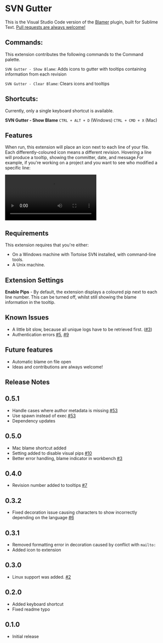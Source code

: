 # SVN Gutter

This is the Visual Studio Code version of the [Blamer](https://github.com/BeauAgst/Blamer) plugin, built for Sublime Text. [Pull requests are always welcome!](https://github.com/BeauAgst/blamer-vs/issues/)

## Commands:

This extension contributes the following commands to the Command palette.

`SVN Gutter - Show Blame`: Adds icons to gutter with tooltips containing information from each revision

`SVN Gutter - Clear Blame`: Clears icons and tooltips

## Shortcuts:

Currently, only a single keyboard shortcut is available.

**SVN Gutter - Show Blame**
`CTRL + ALT + D` (Windows)
`CTRL + CMD + X` (Mac)

## Features

When run, this extension will place an icon next to each line of your file. Each differently-coloured icon means a different revision. Hovering a line will produce a tooltip, showing the committer, date, and message.For example, if you're working on a project and you want to see who modified a specific line:

![Example Usage](example.mp4)

## Requirements

This extension requires that you're either:

- On a Windows machine with Tortoise SVN installed, with command-line tools.
- A Unix machine.

## Extension Settings

**Enable Pips** - By default, the extension displays a coloured pip next to each line number. This can be turned off, whilst still showing the blame information in the tooltip.

## Known Issues

- A little bit slow, because all unique logs have to be retrieved first. ([#3](https://github.com/BeauAgst/blamer-vs/issues/3))
- Authentication errors [#5](https://github.com/BeauAgst/blamer-vs/issues/5), [#9](https://github.com/BeauAgst/blamer-vs/issues/9)

## Future features

- Automatic blame on file open
- Ideas and contributions are always welcome!

## Release Notes

## 0.5.1

- Handle cases where author metadata is missing [#53](https://github.com/BeauAgst/blamer-vs/issues/53)
- Use spawn instead of exec [#53](https://github.com/BeauAgst/blamer-vs/issues/53)
- Dependency updates

## 0.5.0

- Mac blame shortcut added
- Setting added to disable visual pips [#10](https://github.com/BeauAgst/blamer-vs/issues/10)
- Better error handling, blame indicator in workbench [#3](https://github.com/BeauAgst/blamer-vs/issues/3)

## 0.4.0

- Revision number added to tooltips [#7](https://github.com/BeauAgst/blamer-vs/issues/7)

## 0.3.2

- Fixed decoration issue causing characters to show incorrectly depending on the language [#6](https://github.com/BeauAgst/blamer-vs/issues/6)

## 0.3.1

- Removed formatting error in decoration caused by conflict with `mailto:`
- Added icon to extension

## 0.3.0

- Linux support was added. [#2](https://github.com/BeauAgst/blamer-vs/issues/2)

## 0.2.0

- Added keyboard shortcut
- Fixed readme typo

## 0.1.0

- Initial release
